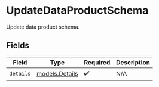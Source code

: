 # UpdateDataProductSchema

Update data product schema.


## Fields

| Field                                  | Type                                   | Required                               | Description                            |
| -------------------------------------- | -------------------------------------- | -------------------------------------- | -------------------------------------- |
| `details`                              | [models.Details](../models/details.md) | :heavy_check_mark:                     | N/A                                    |